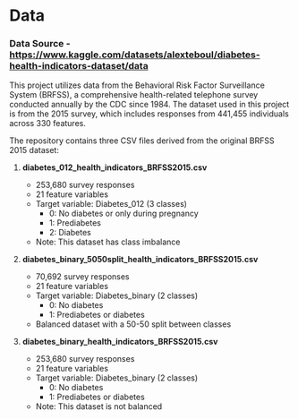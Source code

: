 # Data 
### Data Source - https://www.kaggle.com/datasets/alexteboul/diabetes-health-indicators-dataset/data

This project utilizes data from the Behavioral Risk Factor Surveillance System (BRFSS), a comprehensive health-related telephone survey conducted annually by the CDC since 1984. The dataset used in this project is from the 2015 survey, which includes responses from 441,455 individuals across 330 features.

The repository contains three CSV files derived from the original BRFSS 2015 dataset:

1. **diabetes_012_health_indicators_BRFSS2015.csv**
   - 253,680 survey responses
   - 21 feature variables
   - Target variable: Diabetes_012 (3 classes)
     - 0: No diabetes or only during pregnancy
     - 1: Prediabetes
     - 2: Diabetes
   - Note: This dataset has class imbalance

2. **diabetes_binary_5050split_health_indicators_BRFSS2015.csv**
   - 70,692 survey responses
   - 21 feature variables
   - Target variable: Diabetes_binary (2 classes)
     - 0: No diabetes
     - 1: Prediabetes or diabetes
   - Balanced dataset with a 50-50 split between classes

3. **diabetes_binary_health_indicators_BRFSS2015.csv**
   - 253,680 survey responses
   - 21 feature variables
   - Target variable: Diabetes_binary (2 classes)
     - 0: No diabetes
     - 1: Prediabetes or diabetes
   - Note: This dataset is not balanced
